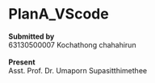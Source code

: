# PlanA_VScode
<b>Submitted by</b></br>
63130500007 Kochathong chahahirun</br></br>
<b>Present</b></br>
Asst. Prof. Dr. Umaporn Supasitthimethee</br>

